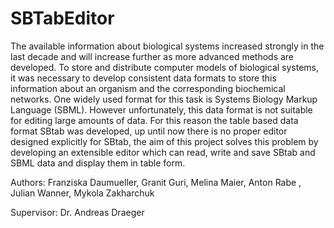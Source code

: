 # SBTabEditor
The available information about biological systems increased strongly in the last decade and will
increase further as more advanced methods are developed. To store and distribute computer models of biological systems, it
was necessary to develop consistent data formats to store this information about an organism and
the corresponding biochemical networks. One widely used format for this task is Systems Biology
Markup Language (SBML). However unfortunately, this data format is not suitable for editing large
amounts of data. For this reason the table based data format SBtab was developed, up until now
there is no proper editor designed explicitly for SBtab, the aim of this project solves this problem
by developing an extensible editor which can read, write and save SBtab and SBML data
and display them in table form.

Authors:
Franziska Daumueller,
Granit Guri,
Melina Maier,
Anton Rabe ,
Julian Wanner,
Mykola Zakharchuk

Supervisor:
Dr. Andreas Draeger
